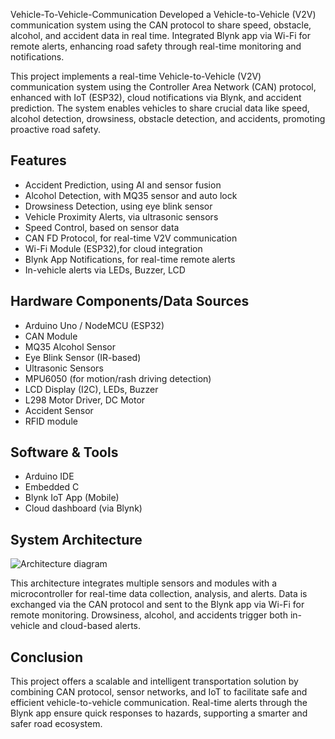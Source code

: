 Vehicle-To-Vehicle-Communication
Developed a Vehicle-to-Vehicle (V2V) communication system using the CAN protocol to share speed, obstacle, alcohol, and accident data in real time. Integrated Blynk app via Wi-Fi for remote alerts, enhancing road safety through real-time monitoring and notifications.

This project implements a real-time Vehicle-to-Vehicle (V2V) communication system using the Controller Area Network (CAN) protocol, enhanced with IoT (ESP32), cloud notifications via Blynk, and accident prediction. The system enables vehicles to share crucial data like speed, alcohol detection, drowsiness, obstacle detection, and accidents, promoting proactive road safety.

## Features
- Accident Prediction, using AI and sensor fusion
- Alcohol Detection, with MQ35 sensor and auto lock
- Drowsiness Detection, using eye blink sensor
- Vehicle Proximity Alerts, via ultrasonic sensors
- Speed Control, based on sensor data
- CAN FD Protocol, for real-time V2V communication
- Wi-Fi Module (ESP32),for cloud integration
- Blynk App Notifications, for real-time remote alerts
- In-vehicle alerts via LEDs, Buzzer, LCD

 ## Hardware Components/Data Sources
- Arduino Uno / NodeMCU (ESP32)
- CAN Module
- MQ35 Alcohol Sensor
- Eye Blink Sensor (IR-based)
- Ultrasonic Sensors
- MPU6050 (for motion/rash driving detection)
- LCD Display (I2C), LEDs, Buzzer
- L298 Motor Driver, DC Motor
- Accident Sensor
- RFID module
  
 ## Software & Tools
- Arduino IDE
- Embedded C
- Blynk IoT App (Mobile)
- Cloud dashboard (via Blynk)
  
 ## System Architecture
![Architecture diagram](https://github.com/user-attachments/assets/d792d5f4-3edc-4639-ae0c-d1c3d9307089)

This architecture integrates multiple sensors and modules with a microcontroller for real-time data collection, analysis, and alerts. Data is exchanged via the CAN protocol and sent to the Blynk app via Wi-Fi for remote monitoring. Drowsiness, alcohol, and accidents trigger both in-vehicle and cloud-based alerts.

 ## Conclusion

This project offers a scalable and intelligent transportation solution by combining CAN protocol, sensor networks, and IoT to facilitate safe and efficient vehicle-to-vehicle communication. Real-time alerts through the Blynk app ensure quick responses to hazards, supporting a smarter and safer road ecosystem.

